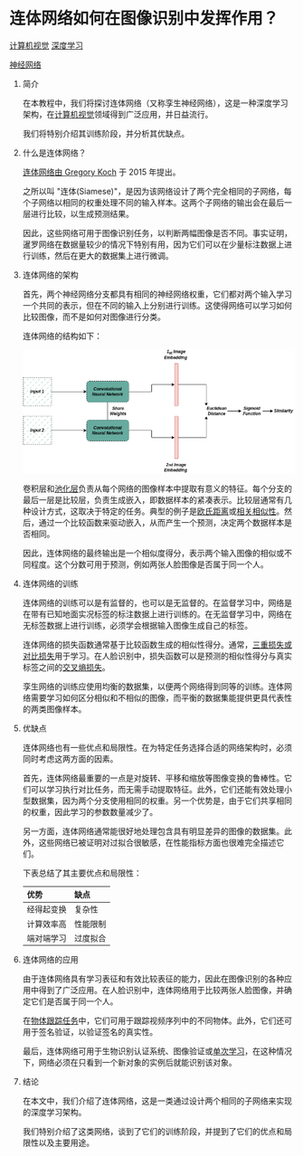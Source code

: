 # 连体网络如何在图像识别中发挥作用？

[计算机视觉](https://www.baeldung.com/cs/category/ai/computer-vision) [深度学习](https://www.baeldung.com/cs/category/ai/deep-learning)

[神经网络](https://www.baeldung.com/cs/tag/neural-networks)

1. 简介

    在本教程中，我们将探讨连体网络（又称孪生神经网络），这是一种深度学习架构，在[计算机视觉](https://www.baeldung.com/cs/computer-vision-image-processing-differences)领域得到广泛应用，并日益流行。

    我们将特别介绍其训练阶段，并分析其优缺点。

2. 什么是连体网络？

    [连体网络由 Gregory Koch](https://www.cs.cmu.edu/~rsalakhu/papers/oneshot1.pdf) 于 2015 年提出。

    之所以叫 "连体(Siamese)"，是因为该网络设计了两个完全相同的子网络，每个子网络以相同的权重处理不同的输入样本。这两个子网络的输出会在最后一层进行比较，以生成预测结果。

    因此，这些网络可用于图像识别任务，以判断两幅图像是否不同。事实证明，暹罗网络在数据量较少的情况下特别有用，因为它们可以在少量标注数据上进行训练，然后在更大的数据集上进行微调。

3. 连体网络的架构

    首先，两个神经网络分支都具有相同的神经网络权重，它们都对两个输入学习一个共同的表示，但在不同的输入上分别进行训练。这使得网络可以学习如何比较图像，而不是如何对图像进行分类。

    连体网络的结构如下：

    ![连体网络的架构](pic/siamese.webp)

    卷积层和[池化层](https://www.baeldung.com/cs/neural-networks-pooling-layers)负责从每个网络的图像样本中提取有意义的特征。每个分支的最后一层是比较层，负责生成嵌入，即数据样本的紧凑表示。比较层通常有几种设计方式，这取决于特定的任务。典型的例子是[欧氏距离](https://www.baeldung.com/cs/euclidean-distance-vs-cosine-similarity)或[相关相似性](https://www.baeldung.com/cs/correlation-coefficient)。然后，通过一个比较函数来驱动嵌入，从而产生一个预测，决定两个数据样本是否相同。

    因此，连体网络的最终输出是一个相似度得分，表示两个输入图像的相似或不同程度。这个分数可用于预测，例如两张人脸图像是否属于同一个人。

4. 连体网络的训练

    连体网络的训练可以是有监督的，也可以是无监督的。在监督学习中，网络是在带有已知地面实况标签的标注数据上进行训练的。在无监督学习中，网络在无标签数据上进行训练，必须学会根据输入图像生成自己的标签。

    连体网络的损失函数通常基于比较函数生成的相似性得分。通常，[三重损失或对比损失](https://www.baeldung.com/cs/contrastive-learning)用于学习。在人脸识别中，损失函数可以是预测的相似性得分与真实标签之间的[交叉熵损失](https://www.baeldung.com/cs/cross-entropy)。

    孪生网络的训练应使用均衡的数据集，以便两个网络得到同等的训练。连体网络需要学习如何区分相似和不相似的图像，而平衡的数据集能提供更具代表性的两类图像样本。

5. 优缺点

    连体网络也有一些优点和局限性。在为特定任务选择合适的网络架构时，必须同时考虑这两方面的因素。

    首先，连体网络最重要的一点是对旋转、平移和缩放等图像变换的鲁棒性。它们可以学习执行对比任务，而无需手动提取特征。此外，它们还能有效处理小型数据集，因为两个分支使用相同的权重。另一个优势是，由于它们共享相同的权重，因此学习的参数数量减少了。

    另一方面，连体网络通常能很好地处理包含具有明显差异的图像的数据集。此外，这些网络已被证明对过拟合很敏感，在性能指标方面也很难完全描述它们。

    下表总结了其主要优点和局限性：

    | 优势    | 缺点   |
    |-------|------|
    | 经得起变换 | 复杂性  |
    | 计算效率高 | 性能限制 |
    | 端对端学习 | 过度拟合 |

6. 连体网络的应用

    由于连体网络具有学习表征和有效比较表征的能力，因此在图像识别的各种应用中得到了广泛应用。在人脸识别中，连体网络用于比较两张人脸图像，并确定它们是否属于同一个人。

    在[物体跟踪任务](https://www.baeldung.com/cs/object-recognition-tasks-differences)中，它们可用于跟踪视频序列中的不同物体。此外，它们还可用于签名验证，以验证签名的真实性。

    最后，连体网络可用于生物识别认证系统、图像验证或[单次学习](https://en.wikipedia.org/wiki/One-shot_learning)，在这种情况下，网络必须在只看到一个新对象的实例后就能识别该对象。

7. 结论

    在本文中，我们介绍了连体网络，这是一类通过设计两个相同的子网络来实现的深度学习架构。

    我们特别介绍了这类网络，谈到了它们的训练阶段，并提到了它们的优点和局限性以及主要用途。
